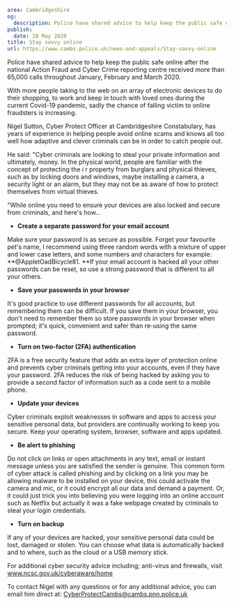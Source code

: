 ```yaml
area: Cambridgeshire
og:
  description: Police have shared advice to help keep the public safe online after the national Action Fraud and Cyber Crime reporting centre received more than 65,000 calls throughout January, February and March 2020.
publish:
  date: 28 May 2020
title: Stay savvy online
url: https://www.cambs.police.uk/news-and-appeals/Stay-savvy-online
```

Police have shared advice to help keep the public safe online after the national Action Fraud and Cyber Crime reporting centre received more than 65,000 calls throughout January, February and March 2020.

With more people taking to the web on an array of electronic devices to do their shopping, to work and keep in touch with loved ones during the current Covid-19 pandemic, sadly the chance of falling victim to online fraudsters is increasing.

Nigel Sutton, Cyber Protect Officer at Cambridgeshire Constabulary, has years of experience in helping people avoid online scams and knows all too well how adaptive and clever criminals can be in order to catch people out.

He said: "Cyber criminals are looking to steal your private information and ultimately, money. In the physical world, people are familiar with the concept of protecting the _i_ r property from burglars and physical thieves, such as by locking doors and windows, maybe installing a camera, a security light or an alarm, but they may not be as aware of how to protect themselves from virtual thieves.

"While online you need to ensure your devices are also locked and secure from criminals, and here's how…

 * **Create a separate password for your email account**

Make sure your password is as secure as possible. Forget your favourite pet's name, I recommend using three random words with a mixture of upper and lower case letters, and some numbers and characters for example: **@AppletOadBicycle81. **If your email account is hacked all your other passwords can be reset, so use a strong password that is different to all your others.

 * **Save your passwords in your browser**

It's good practice to use different passwords for all accounts, but remembering them can be difficult. If you save them in your browser, you don't need to remember them so store passwords in your browser when prompted; it's quick, convenient and safer than re-using the same password.

 * **Turn on two-factor (2FA) authentication**

2FA is a free security feature that adds an extra layer of protection online and prevents cyber criminals getting into your accounts, even if they have your password. 2FA reduces the risk of being hacked by asking you to provide a second factor of information such as a code sent to a mobile phone.

 * **Update your devices**

Cyber criminals exploit weaknesses in software and apps to access your sensitive personal data, but providers are continually working to keep you secure. Keep your operating system, browser, software and apps updated.

 * **Be alert to phishing**

Do not click on links or open attachments in any text, email or instant message unless you are satisfied the sender is genuine. This common form of cyber attack is called phishing and by clicking on a link you may be allowing malware to be installed on your device, this could activate the camera and mic, or it could encrypt all our data and demand a payment. Or, it could just trick you into believing you were logging into an online account such as Netflix but actually it was a fake webpage created by criminals to steal your login credentials.

 * **Turn on backup**

If any of your devices are hacked, your sensitive personal data could be lost, damaged or stolen. You can choose what data is automatically backed and to where, such as the cloud or a USB memory stick.

For additional cyber security advice including; anti-virus and firewalls, visit www.ncsc.gov.uk/cyberaware/home

To contact Nigel with any questions or for any additional advice, you can email him direct at: CyberProtectCambs@cambs.pnn.police.uk
